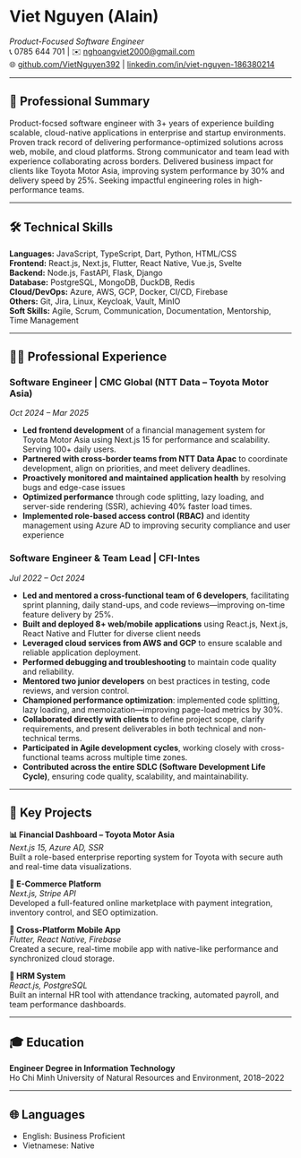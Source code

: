 # Viet Nguyen (Alain)

_Product-Focused Software Engineer_  
📞 0785 644 701 | ✉️ nghoangviet2000@gmail.com  
🌐 [github.com/VietNguyen392](https://github.com/VietNguyen392) | [linkedin.com/in/viet-nguyen-186380214](https://linkedin.com/in/viet-nguyen-186380214)

---

## 💼 Professional Summary

Product-focsed software engineer with 3+ years of experience building scalable, cloud-native applications in enterprise and startup environments. Proven track record of delivering performance-optimized solutions across web, mobile, and cloud platforms. Strong communicator and team lead with experience collaborating across borders. Delivered business impact for clients like Toyota Motor Asia, improving system performance by 30% and delivery speed by 25%. Seeking impactful engineering roles in high-performance teams.

---

## 🛠 Technical Skills

**Languages:** JavaScript, TypeScript, Dart, Python, HTML/CSS  
**Frontend:** React.js, Next.js, Flutter, React Native, Vue.js, Svelte  
**Backend:** Node.js, FastAPI, Flask, Django  
**Database:** PostgreSQL, MongoDB, DuckDB, Redis  
**Cloud/DevOps:** Azure, AWS, GCP, Docker, CI/CD, Firebase  
**Others:** Git, Jira, Linux, Keycloak, Vault, MinIO  
**Soft Skills:** Agile, Scrum, Communication, Documentation, Mentorship, Time Management

---

## 👨‍💻 Professional Experience

### Software Engineer | CMC Global (NTT Data – Toyota Motor Asia)

_Oct 2024 – Mar 2025_

- **Led frontend development** of a financial management system for Toyota Motor Asia using Next.js 15 for performance and scalability. Serving 100+ daily users.
- **Partnered with cross-border teams from NTT Data Apac** to coordinate development, align on priorities, and meet delivery deadlines.
- **Proactively monitored and maintained application health** by resolving bugs and edge-case issues
- **Optimized performance** through code splitting, lazy loading, and server-side rendering (SSR), achieving 40% faster load times.
- **Implemented role-based access control (RBAC)** and identity management using Azure AD to improving security compliance and user experience

### Software Engineer & Team Lead | CFI-Intes

_Jul 2022 – Oct 2024_

- **Led and mentored a cross-functional team of 6 developers**, facilitating sprint planning, daily stand-ups, and code reviews—improving on-time feature delivery by 25%.
- **Built and deployed 8+ web/mobile applications** using React.js, Next.js, React Native and Flutter for diverse client needs
- **Leveraged cloud services from AWS and GCP** to ensure scalable and reliable application deployment.
- **Performed debugging and troubleshooting** to maintain code quality and reliability.
- **Mentored two junior developers** on best practices in testing, code reviews, and version control.
- **Championed performance optimization**: implemented code splitting, lazy loading, and memoization—improving page-load metrics by 30%.
- **Collaborated directly with clients** to define project scope, clarify requirements, and present deliverables in both technical and non-technical terms.
- **Participated in Agile development cycles**, working closely with cross-functional teams across multiple time zones.
- **Contributed across the entire SDLC (Software Development Life Cycle)**, ensuring code quality, scalability, and maintainability.

---

## 🚀 Key Projects

**📊 Financial Dashboard – Toyota Motor Asia**  
_Next.js 15, Azure AD, SSR_  
Built a role-based enterprise reporting system for Toyota with secure auth and real-time data visualizations.

**🛒 E-Commerce Platform**  
_Next.js, Stripe API_  
Developed a full-featured online marketplace with payment integration, inventory control, and SEO optimization.

**📱 Cross-Platform Mobile App**  
_Flutter, React Native, Firebase_  
Created a secure, real-time mobile app with native-like performance and synchronized cloud storage.

**👥 HRM System**  
_React.js, PostgreSQL_  
Built an internal HR tool with attendance tracking, automated payroll, and team performance dashboards.

---

## 🎓 Education

**Engineer Degree in Information Technology**  
Ho Chi Minh University of Natural Resources and Environment, 2018–2022

---

## 🌐 Languages

- English: Business Proficient
- Vietnamese: Native
